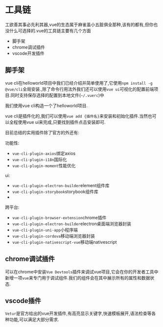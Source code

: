 # 工具链

工欲善其事必先利其器,vue的生态属于麻雀虽小五脏俱全那种,该有的都有,但你也没什么可选择的.vue的工具链主要有几个方面

+ 脚手架
+ chrome调试插件
+ vscode开发插件

## 脚手架

vue cli在helloworld项目中我们已经介绍并简单使用了,它使用`npm install -g @vue/cli`全局安装.,除了命令行用法外我们还可以使用`vue ui`可视化的配置前端项目.同时支持保存选择的配置到本地文件(`~/.vuerc`)中

我们使用vue cli构造一个了helloworld项目.

vue cli是插件化的,我们可以使用`vue add {插件名}`来安装和初始化插件.当然也可以全程使用vue ui来完成,只要找到插件点击安装即可.

目前总结的实用插件除了官方的外还有:

功能性:

+ `vue-cli-plugin-axios`绑定axios
+ `vue-cli-plugin-i18n`国际化
+ `vue-cli-plugin-moment`性能优化

ui:

+ `vue-cli-plugin-electron-builder`element组件库
+ `vue-cli-plugin-storybook`storybook组件库
+ 

跨平台:

+ `vue-cli-plugin-browser-extension`chrome插件
+ `vue-cli-plugin-electron-builder`electron桌面端浏览器封装
+ `vue-cli-plugin-uni-app`小程序端
+ `vue-cli-plugin-cordova`移动端浏览器封装
+ `vue-cli-plugin-nativescript-vue`移动端nativescript

## chrome调试插件

可以在chrome中安装`Vue Devtools`插件来调试vue项目,它会在你的开发者工具中新增一项`vue`来专门用于调试组件.我们的组件会在其中展示所有的属性和数据状态.

## vscode插件

`Vetur`是官方给出的vue开发插件,有高亮显示关键字,快速模板展开,语法检查等各种功能,可以满足大部分需求.